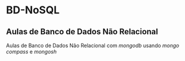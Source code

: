 # BD-NoSQL

## Aulas de Banco de Dados Não Relacional

Aulas de Banco de Dados Não Relacional com _mongodb_ usando _mongo compass_ e _mongosh_

